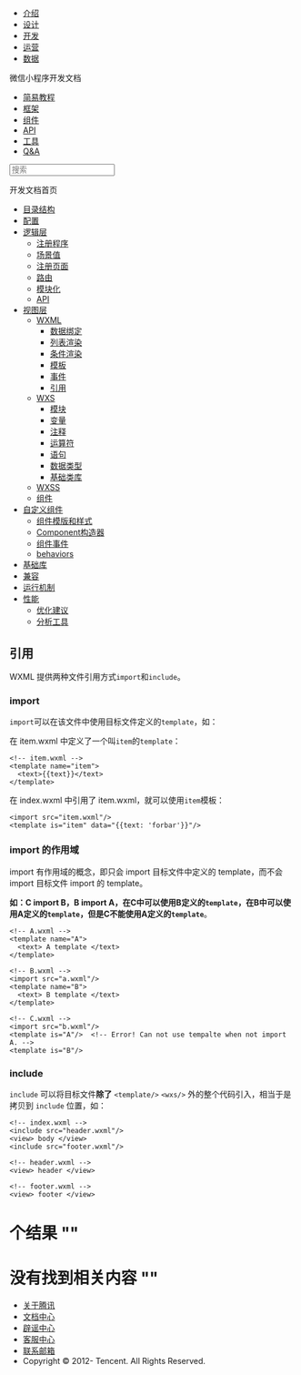 <div class="book with-summary">

<div class="head">

<div class="head_box">

# [](javascript:; "_('微信公众平台 小程序')")

<div class="header_ctrls">

*   [介绍](https://mp.weixin.qq.com/debug/wxadoc/introduction/index.html)
*   [设计](https://mp.weixin.qq.com/debug/wxadoc/design/index.html)
*   [开发](https://mp.weixin.qq.com/debug/wxadoc/dev/index.html)
*   [运营](https://mp.weixin.qq.com/debug/wxadoc/product/index.html)
*   [数据](https://mp.weixin.qq.com/debug/wxadoc/analysis/index.html)

</div>

</div>

</div>

<div class="sub_nav_box">

<div class="sub_nav_inner">

<div class="book-summary-opr" id="js-book-summary-opr"><a class="book-summary-btn"></a></div>

<div class="top_sub_nav">

<div class="top_title_wap"><span class="icon_title icon_dev"></span>

微信小程序开发文档

</div>

*   [简易教程](../../../)
*   [框架](../../MINA.html)
*   [组件](../../../component/)
*   [API](../../../api/)
*   [工具](../../../devtools/devtools.html)
*   [Q&A](../../../qa.html)

</div>

<div id="book-search-input" role="search">

<form><label for="search-input" class="search-icon" id="js-search-icon"></label><input type="text" id="search-input" name="search-input" placeholder="搜索"> </form>

</div>

</div>

</div>

<div class="book-summary">

<div class="book-summary-home" id="js-summary-home"><a><span class="icon_home_s icon_dev"></span><span class="s_title_2">开发文档首页</span></a></div>

<nav role="navigation">

*   [目录结构](../../structure.html)
*   [配置](../../config.html)
*   [逻辑层](../../app-service/)
    *   [注册程序](../../app-service/app.html)
    *   [场景值](../../app-service/scene.html)
    *   [注册页面](../../app-service/page.html)
    *   [路由](../../app-service/route.html)
    *   [模块化](../../app-service/module.html)
    *   [API](../../app-service/api.html)
*   [视图层](../)
    *   [WXML](./)
        *   [数据绑定](data.html)
        *   [列表渲染](list.html)
        *   [条件渲染](conditional.html)
        *   [模板](template.html)
        *   [事件](event.html)
        *   [引用](import.html)
    *   [WXS](../wxs/)
        *   [模块](../wxs/01wxs-module.html)
        *   [变量](../wxs/02variate.html)
        *   [注释](../wxs/03annotation.html)
        *   [运算符](../wxs/04operator.html)
        *   [语句](../wxs/05statement.html)
        *   [数据类型](../wxs/06datatype.html)
        *   [基础类库](../wxs/07basiclibrary.html)
    *   [WXSS](../wxss.html)
    *   [组件](../component.html)
*   [自定义组件](../../custom-component/)
    *   [组件模版和样式](../../custom-component/wxml-wxss.html)
    *   [Component构造器](../../custom-component/component.html)
    *   [组件事件](../../custom-component/events.html)
    *   [behaviors](../../custom-component/behaviors.html)
*   [基础库](../../client-lib.html)
*   [兼容](../../compatibility.html)
*   [运行机制](../../operating-mechanism.html)
*   [性能](../../performance/)
    *   [优化建议](../../performance/tips.html)
    *   [分析工具](../../performance/tools.html)

</nav>

</div>

<div class="book-body">

<div class="body-inner">

<div class="page-wrapper" tabindex="-1" role="main">

<div class="page-inner">

<div id="book-search-results">

<div class="search-noresults">

<section class="normal markdown-section">

# 引用

WXML 提供两种文件引用方式`import`和`include`。

### import

`import`可以在该文件中使用目标文件定义的`template`，如：

在 item.wxml 中定义了一个叫`item`的`template`：

    <!-- item.wxml -->
    <template name="item">
      <text>{{text}}</text>
    </template>

在 index.wxml 中引用了 item.wxml，就可以使用`item`模板：

    <import src="item.wxml"/>
    <template is="item" data="{{text: 'forbar'}}"/>

### import 的作用域

import 有作用域的概念，即只会 import 目标文件中定义的 template，而不会 import 目标文件 import 的 template。

**如：C import B，B import A，在C中可以使用B定义的`template`，在B中可以使用A定义的`template`，但是C不能使用A定义的`template`**。

    <!-- A.wxml -->
    <template name="A">
      <text> A template </text>
    </template>

    <!-- B.wxml -->
    <import src="a.wxml"/>
    <template name="B">
      <text> B template </text>
    </template>

    <!-- C.wxml -->
    <import src="b.wxml"/>
    <template is="A"/>  <!-- Error! Can not use tempalte when not import A. -->
    <template is="B"/>

### include

`include` 可以将目标文件**除了** `<template/>` `<wxs/>` 外的整个代码引入，相当于是拷贝到 `include` 位置，如：

    <!-- index.wxml -->
    <include src="header.wxml"/>
    <view> body </view>
    <include src="footer.wxml"/>

    <!-- header.wxml -->
    <view> header </view>

    <!-- footer.wxml -->
    <view> footer </view>

</section>

</div>

<div class="search-results">

<div class="has-results">

# <span class="search-results-count"></span>个结果 "<span class="search-query"></span>"

</div>

<div class="no-results">

# 没有找到相关内容 "<span class="search-query"></span>"

</div>

</div>

</div>

</div>

</div>

<div class="foot" id="footer">

*   [关于腾讯](http://www.tencent.com/zh-cn/index.shtml)
*   [文档中心](https://mp.weixin.qq.com/debug/wxadoc/introduction/index.html?t=1484641676&)
*   [辟谣中心](https://mp.weixin.qq.com/cgi-bin/opshowpage?action=dispelinfo&lang=zh_CN&begin=1&count=9)
*   [客服中心](http://kf.qq.com/faq/120911VrYVrA1509086vyumm.html)
*   [联系邮箱](mailto:weixinmp@qq.com)
*   Copyright © 2012-<span id="s_copyright_year"></span> Tencent. All Rights Reserved.

</div>

</div>

[](event.html)[](../wxs/)</div>

</div>